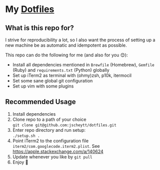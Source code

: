 # My [Dotfiles](https://wiki.archlinux.org/index.php/Dotfiles)

## What is this repo for?

I strive for reproducibility a lot, so I also want the process of setting up a new machine be as automatic and idempotent as possible.

This repo can do the following for me (and also for you 😊):

* Install all dependencies mentioned in `Brewfile` (Homebrew), `Gemfile` (Ruby) and `requirements.txt` (Python) globally
* Set up iTerm2 as terminal with (ohmy)zsh, p10k, itermocil
* Set some sane global git configuration
* Set up vim with some plugins

## Recommended Usage

1. Install dependencies
1. Clone repo to a path of your choice  
`git clone git@github.com:jscheytt/dotfiles.git`
1. Enter repo directory and run setup:  
`./setup.sh .`
1. Point iTerm2 to the configuration file `iterm2/com.googlecode.iterm2.plist`. See https://apple.stackexchange.com/a/140624
1. Update whenever you like by `git pull`
1. Enjoy 🙂
